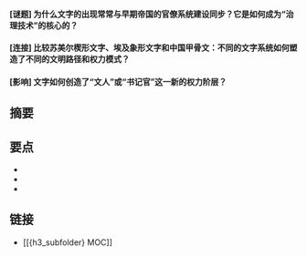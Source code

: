 #### [谜题] 为什么文字的出现常常与早期帝国的官僚系统建设同步？它是如何成为“治理技术”的核心的？


#### [连接] 比较苏美尔楔形文字、埃及象形文字和中国甲骨文：不同的文字系统如何塑造了不同的文明路径和权力模式？


#### [影响] 文字如何创造了“文人”或“书记官”这一新的权力阶层？


## 摘要


## 要点

- 
- 
- 

## 链接

- [[{h3_subfolder} MOC]]
